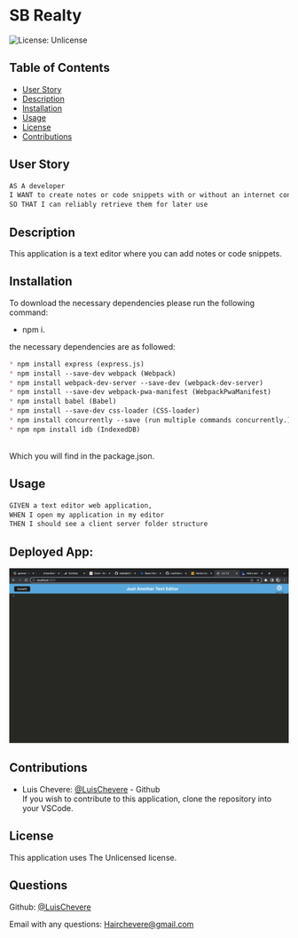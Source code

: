 # SB Realty

![License: Unlicense](https://img.shields.io/badge/license-Unlicense-blue.svg)

  ## Table of Contents
  - [User Story](#user-story)
  - [Description](#description)
  - [Installation](#installation)
  - [Usage](#usage)
  - [License](#license)
  - [Contributions](#contributions)

## User Story
```md
AS A developer
I WANT to create notes or code snippets with or without an internet connection
SO THAT I can reliably retrieve them for later use
```

## Description
  This application is a text editor where you can add notes or code snippets.
  

  ## Installation
  To download the necessary dependencies please run the following command:
  - npm i. <br />

  the necessary dependencies are as followed:
  ```md
  * npm install express (express.js)
  * npm install --save-dev webpack (Webpack)
  * npm install webpack-dev-server --save-dev (webpack-dev-server)
  * npm install --save-dev webpack-pwa-manifest (WebpackPwaManifest)
  * npm install babel (Babel)
  * npm install --save-dev css-loader (CSS-loader)
  * npm install concurrently --save (run multiple commands concurrently.) (Concurrently)
  * npm npm install idb (IndexedDB)
  ``` 
  <br />
  Which you will find in the package.json.

  ## Usage

  ```md
  GIVEN a text editor web application, 
  WHEN I open my application in my editor
  THEN I should see a client server folder structure
  ```


  ## Deployed App:<br /> 
  []()
  ![Site Image](https://github.com/LuisChevere/PWA-Text-Editor/blob/main/client/src/images/launch-app-screenshot.png?raw=true)

  ## Contributions
  - Luis Chevere: [@LuisChevere](https://github.com/LuisChevere) - Github
    <br />
  If you wish to contribute to this application, clone the repository into your VSCode.
  
  
  ## License
  This application uses The Unlicensed license.
  


  ## Questions
  Github: [@LuisChevere](https://github.com/LuisChevere)
  
  Email with any questions: Hairchevere@gmail.com

  
